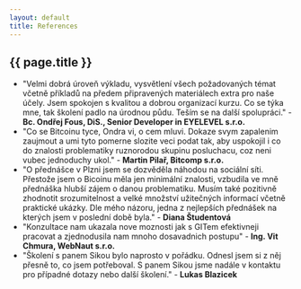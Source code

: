 ```yaml
---
layout: default
title: References
---
```


## {{ page.title }}

- "Velmi dobrá úroveň výkladu, vysvětlení všech požadovaných témat včetně příkladů na předem připravených materiálech extra pro naše účely. Jsem spokojen s kvalitou a dobrou organizací  kurzu. Co se týka mne, tak školení padlo na úrodnou půdu. Teším se na další spolupráci." - __Bc. Ondřej Fous, DiS., Senior Developer in EYELEVEL s.r.o.__
- "Co se Bitcoinu tyce, Ondra vi, o cem mluvi. Dokaze svym zapalenim zaujmout a umi tyto pomerne slozite veci podat tak, aby uspokojil i co do znalosti problematiky ruznorodou skupinu posluchacu, coz neni vubec jednoduchy ukol." - __Martin Pilař, Bitcomp s.r.o.__
- "O přednášce v Plzni jsem se dozvěděla náhodou na sociální síti. Přestože jsem o Bicoinu měla jen minimální znalosti, vzbudila ve mně přednáška hlubší zájem o danou problematiku. Musím také pozitivně zhodnotit srozumitelnost a velké množství užitečných informací včetně praktické ukázky. Dle mého názoru, jedna z nejlepších přednášek na kterých jsem v poslední době byla." - __Diana Študentová__
- "Konzultace nam ukazala nove moznosti jak s GITem efektivneji pracovat a zjednodusila nam mnoho dosavadnich postupu" - __Ing. Vit Chmura, WebNaut s.r.o.__
- "Školení s panem Sikou bylo naprosto v pořádku. Odnesl jsem si z něj přesně to, co jsem potřeboval. S panem Sikou jsme nadále v kontaktu pro případné dotazy nebo další školení." - __Lukas Blazicek__


